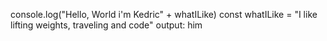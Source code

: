 console.log("Hello, World i'm Kedric" + whatILike)
const whatILike = "I like lifting weights, traveling and code"
output: him
